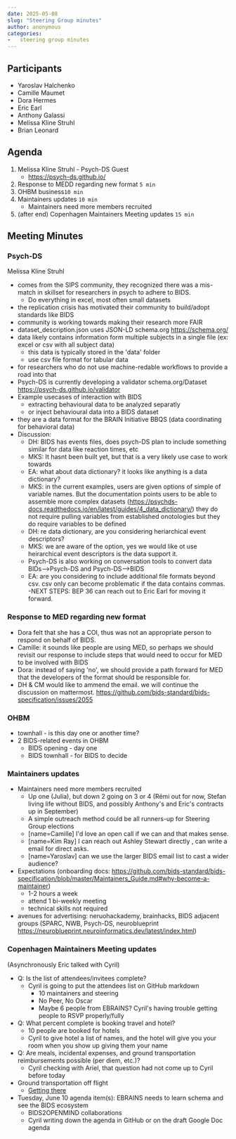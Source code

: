 ```yaml
---
date: 2025-05-08
slug: "Steering Group minutes"
author: anonymous
categories:
-   steering group minutes
---
```


## Participants

- Yaroslav Halchenko
- Camille Maumet
- Dora Hermes
- Eric Earl
- Anthony Galassi
- Melissa Kline Struhl
- Brian Leonard

## Agenda

1. Melissa Kline Struhl - Psych-DS Guest
    - https://psych-ds.github.io/
3. Response to MEDD regarding new format `5 min`
4. OHBM business`10 min`
5. Maintainers updates `10 min`
    - Maintainers need more members recruited
6. (after end) Copenhagen Maintainers Meeting updates `15 min`

## Meeting Minutes

### Psych-DS

Melissa Kline Struhl

- comes from the SIPS community, they recognized there was a mis-match in skillset for researchers in psych to adhere to BIDS.
     - Do everything in excel, most often small datasets
- the replication crisis has motivated their community to build/adopt standards like BIDS
- community is working towards making their research more FAIR
- dataset_description.json uses JSON-LD schema.org https://schema.org/
- data likely contains information form multiple subjects in a single file (ex: excel or csv with all subject data)
    - this data is typically stored in the 'data' folder
    - use csv file format for tabular data
- for researchers who do not use machine-redable workflows to provide a road into that
- Psych-DS is currently developing a validator schema.org/Dataset https://psych-ds.github.io/validator
- Example usecases of interaction with BIDS
    - extracting behavioural data to be analyzed separatly
    - or inject behavioural data into a BIDS dataset
- they are a data format for the BRAIN Initiative BBQS (data coordinating for behavioral data)
- Discussion:
    - DH: BIDS has events files, does psych-DS plan to include something similar for data like reaction times, etc
    - MKS: It hasnt been built yet, but that is a very likely use case to work towards
    - EA: what about data dictionary? it looks like anything is a data dictionary?
    - MKS: in the current examples, users are given options of simple of variable names. But the documentation points users to be able to assemble more complex datasets (https://psychds-docs.readthedocs.io/en/latest/guides/4_data_dictionary/) they do not require pulling variables from established onotologies but they do require variables to be defined
    - DH: re data dictionary, are you considering heriarchical event descriptors?
    - MKS: we are aware of the option, yes we would like ot use heirarchical event descriptors is the data support it.
    - Psych-DS is also working on conversation tools to convert data BIDs-->Psych-DS and Psych-DS-->BIDS
    - EA:  are you considering to include additional file formats beyond csv.  csv only can become problematic if the data contains commas.
-NEXT STEPS: BEP 36 can reach out to Eric Earl for moving it forward.


### Response to MED regarding new format

- Dora felt that she has a COI, thus was not an appropriate person to respond on behalf of BIDS.
- Camille:  it sounds like people are using MED, so perhaps we should revisit our response to include steps that would need to occur for MED to be involved with BIDS
- Dora: instead of saying 'no', we should provide a path forward for MED that the developers of the format should be responsible for.
- DH & CM would like to ammend the email. we will continue the discussion on mattermost. https://github.com/bids-standard/bids-specification/issues/2055

### OHBM

- townhall - is this day one or another time?
- 2 BIDS-related events in OHBM
    - BIDS opening - day one
    - BIDS townhall - for BIDS to decide

### Maintainers updates

- Maintainers need more members recruited
    - Up one (Julia), but down 2 going on 3 or 4 (Rémi out for now, Stefan living life without BIDS, and possibly Anthony's and Eric's contracts up in September)
    - A simple outreach method could be all runners-up for Steering Group elections
    - [name=Camille] I'd love an open call if we can and that makes sense.
    - [name=Kim Ray] I can reach out Ashley Stewart directly , can write a email for direct asks.
    - [name=Yaroslav] can we use the larger BIDS email list to cast a wider audience?
- Expectations (onboarding docs: https://github.com/bids-standard/bids-specification/blob/master/Maintainers_Guide.md#why-become-a-maintainer)
     - 1-2 hours a week
     - attend 1 bi-weekly meeting
     - technical skills not required
- avenues for advertising: neruohackademy, brainhacks, BIDS adjacent groups (SPARC, NWB, Psych-DS, neuroblueprint https://neuroblueprint.neuroinformatics.dev/latest/index.html)

### Copenhagen Maintainers Meeting updates

(Asynchronously Eric talked with Cyril)

- Q: Is the list of attendees/invitees complete?
    - Cyril is going to put the attendees list on GitHub markdown
        - 10 maintainers and steering
        - No Peer, No Oscar
        - Maybe 6 people from EBRAINS? Cyril's having trouble getting people to RSVP properly/fully
- Q: What percent complete is booking travel and hotel?
    - 10 people are booked for hotels
    - Cyril to give hotel a list of names, and the hotel will give you your room when you show up giving them your name
- Q: Are meals, incidental expenses, and ground transportation reimbursements possible (per diem, etc.)?
    - Cyril checking with Ariel, that question had not come up to Cyril  before today
- Ground transportation off flight
    - [Getting there](https://github.com/openneuropet/outreach/blob/main/BIDS_maintainers2025/location.md)
- Tuesday, June 10 agenda item(s): EBRAINS needs to learn schema and see the BIDS ecosystem
    - BIDS2OPENMIND collaborations
    - Cyril writing down the agenda in GitHub or on the draft Google Doc agenda
